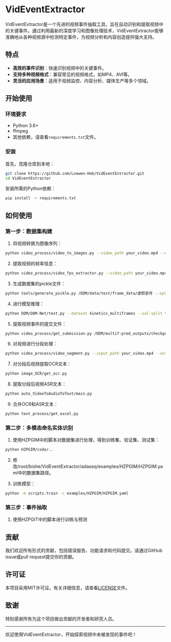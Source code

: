 
# VidEventExtractor

VidEventExtractor是一个先进的视频事件抽取工具，旨在自动识别和提取视频中的关键事件。通过利用最新的深度学习和图像处理技术，VidEventExtractor能够准确地从各种视频源中检测特定事件，为视频分析和内容创造提供强大支持。

## 特点

- **高效的事件识别**：快速识别视频中的关键事件。
- **支持多种视频格式**：兼容常见的视频格式，如MP4、AVI等。
- **灵活的应用场景**：适用于视频监控、内容分析、媒体生产等多个领域。

## 开始使用

### 环境要求

- Python 3.6+
- ffmpeg
- 其他依赖，请查看`requirements.txt`文件。

### 安装

首先，克隆仓库到本地：

```bash
git clone https://github.com/Loewen-Hob/VidEventExtractor.git
cd VidEventExtractor
```

安装所需的Python依赖：

```bash
pip install -r requirements.txt
```

## 如何使用

### 第一步：数据集构建

1. 将视频转换为图像序列：

```bash
python video_process/video_to_images.py --video_path your_video.mp4 --output_path frames_folder
```

2. 提取视频的帧率信息：

```bash
python video_process/video_fps_extractor.py --video_path your_video.mp4 --output_path fps_info.json
```

3. 生成数据集的pickle文件：

```bash
python tools/generate_pickle.py /DDM/data/test/frame_data/虚假宣传 --split test
```

4. 进行模型推理：

```bash
python DDM/DDM-Net/test.py --dataset kinetics_multiframes --val-split test -b 192 --resume checkpoint.pth.tar
```

5. 提取视频事件的提交文件：

```bash
python video_process/get_submission.py /DDM/multif-pred_outputs/checkpoint.pth.tar_虚假宣传_kinetics_multiframes_scores.pkl /DDM/data/test/虚假宣传fps.pkl
```

6. 对视频进行分段处理：

```bash
python video_process/video_segment.py --input_path your_video.mp4 --output_path segmented_videos
```

7. 对分段后视频提取OCR文本：

```bash
python image_OCR/get_ocr.py
```

8. 提取分段后视频ASR文本：

```bash
python auto_VideoToAudioToText/main.py
```

9. 合并OCR和ASR文本：

```bash 
python text_process/get_excel.py
```

### 第二步：多模态命名实体识别

1. 使用HZPGIM中的脚本对数据集进行处理，得到训练集、验证集、测试集：

```bash
python HZPGIM/code/..
```

2. 修改/root/bishe/VidEventExtractor/adaseq/examples/HZPGIM/HZPGIM.yaml中的数据集路径。

3. 训练模型：

```bash
python -m scripts.train -c examples/HZPGIM/HZPGIM.yaml
```

### 第三步：事件抽取
1. 使用HZPGIT中的脚本进行训练与预测
## 贡献

我们欢迎所有形式的贡献，包括错误报告、功能请求和代码提交。请通过GitHub issue或pull request提交你的贡献。

## 许可证

本项目采用MIT许可证。有关详细信息，请查看[LICENSE](LICENSE)文件。

## 致谢

特别感谢所有为这个项目做出贡献的开发者和研究人员。

---

欢迎使用VidEventExtractor，开始探索视频中未被发现的事件吧！